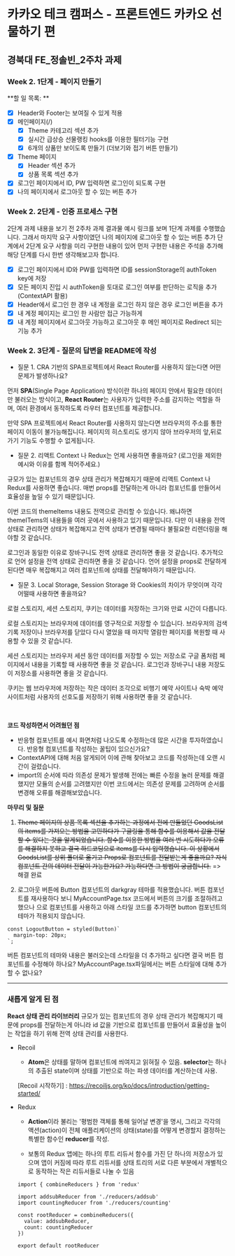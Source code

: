 # 카카오 테크 캠퍼스 - 프론트엔드 카카오 선물하기 편

## **경북대 FE\_정솔빈\_2주차 과제**

### Week 2. 1단계 - 페이지 만들기

**할 일 목록: **

- [x] Header와 Footer는 보여질 수 있게 적용
- [x] 메인페이지(/)
  - [x] Theme 카테고리 섹션 추가
  - [x] 실시간 급상승 선물랭킹 hooks를 이용한 필터기능 구현
  - [x] 6개의 상품만 보이도록 만들기 (더보기와 접기 버튼 만들기)
- [x] Theme 페이지
  - [x] Header 섹션 추가
  - [x] 상품 목록 섹션 추가
- [x] 로그인 페이지에서 ID, PW 입력하면 로그인이 되도록 구현
- [x] 나의 페이지에서 로그아웃 할 수 있는 버튼 추가

### Week 2. 2단계 - 인증 프로세스 구현

2단계 과제 내용을 보기 전 2주차 과제 결과물 예시 링크를 보며 1단계 과제를 수행했습니다. 그래서 마지막 요구 사항이였던 나의 페이지에 로그아웃 할 수 있는 버튼 추가 단계에서 2단계 요구 사항을 미리 구현한 내용이 있어 먼저 구현한 내용은 주석을 추가해 해당 단계를 다시 한번 생각해보고자 합니다.

- [x] 로그인 페이지에서 ID와 PW를 입력하면 ID를 sessionStorage의 authToken key에 저장
- [x] 모든 페이지 진입 시 authToken을 토대로 로그인 여부를 판단하는 로직을 추가 (ContextAPI 활용)
- [x] Header에서 로그인 한 경우 내 계정을 로그인 하지 않은 경우 로그인 버튼을 추가
- [x] 내 계정 페이지는 로그인 한 사람만 접근 가능하게
- [x] 내 계정 페이지에서 로그아웃 가능하고 로그아웃 후 메인 페이지로 Redirect 되는 기능 추가

### Week 2. 3단계 - 질문의 답변을 README에 작성

- 질문 1. CRA 기반의 SPA프로젝트에서 React Router를 사용하지 않는다면 어떤 문제가 발생하나요?

먼저 **SPA**(Single Page Application) 방식이란 하나의 페이지 안에서 필요한 데이터만 불러오는 방식이고, **React Router**는 사용자가 입력한 주소를 감지하는 역할을 하며, 여러 환경에서 동작하도록 라우터 컴포넌트를 제공합니다.

만약 SPA 프로젝트에서 React Router를 사용하지 않는다면 브라우저의 주소를 통한 페이지 이동이 불가능해집니다. 페이지의 히스토리도 생기지 않아 브라우저의 앞,뒤로 가기 기능도 수행할 수 없게됩니다.

- 질문 2. 리액트 Context 나 Redux는 언제 사용하면 좋을까요? (로그인을 제외한 예시와 이유를 함께 적어주세요.)

규모가 있는 컴포넌트의 경우 상태 관리가 복잡해지기 때문에 리액트 Context 나 Redux를 사용하면 좋습니다. 매번 props를 전달하는게 아니라 컴포넌트를 만들어서 효율성을 높일 수 있기 때문입니다.

이번 코드의 themeItems 내용도 전역으로 관리할 수 있습니다. 왜냐하면 themeITems의 내용들을 여러 곳에서 사용하고 있기 때문입니다. 다만 이 내용을 전역 상태로 관리하면 상태가 복잡해지고 전역 상태가 변경될 때마다 불필요한 리렌더링을 해야할 것 같습니다.

로그인과 동일한 이유로 장바구니도 전역 상태로 관리하면 좋을 것 같습니다. 추가적으로 언어 설정을 전역 상태로 관리하면 좋을 것 같습니다. 언어 설정을 props로 전달하게 된다면 매우 복잡해지고 여러 컴포넌트에 상태를 전달해야하기 때문입니다.

- 질문 3. Local Storage, Session Storage 와 Cookies의 차이가 무엇이며 각각 어떨때 사용하면 좋을까요?

로컬 스토리지, 세션 스토리지, 쿠키는 데이터를 저장하는 크기와 만료 시간이 다릅니다.

로컬 스토리지는 브라우저에 데이터를 영구적으로 저장할 수 있습니다. 브라우저의 검색 기록 저장이나 브라우저를 닫았다 다시 열었을 때 마지막 열람한 페이지를 복원할 때 사용할 수 있을 것 같습니다.

세션 스토리지는 브라우저 세션 동안 데이터를 저장할 수 있는 저장소로 구글 폼처럼 페이지에서 내용을 기록할 때 사용하면 좋을 것 같습니다. 로그인과 장바구니 내용 저장도 이 저장소를 사용하면 좋을 것 같습니다.

쿠키는 웹 브라우저에 저장하는 작은 데이터 조각으로 비행기 예약 사이트나 숙박 예약 사이트처럼 사용자의 선호도를 저장하기 위해 사용하면 좋을 것 같습니다.

</br>

**코드 작성하면서 어려웠던 점**

- 반응형 컴포넌트를 예시 화면처럼 나오도록 수정하는데 많은 시간을 투자하였습니다. 반응형 컴포넌트를 작성하는 꿀팁이 있으신가요?
- ContextAPI에 대해 처음 알게되어 이에 관해 찾아보고 코드를 작성하는데 오랜 시간이 걸렸습니다.
- import의 순서에 따라 의존성 문제가 발생해 전에는 빠른 수정을 눌러 문제를 해결했지만 모듈의 순서를 고려했지만 이번 코드에서는 의존성 문제를 고려하며 순서를 변경해 오류를 해결해보았습니다.

**마무리 및 질문**

1. ~~Theme 페이지의 상품 목록 섹션을 추가하는 과정에서 전에 만들었던 GoodsList의 items를 가져오는 방법을 고민하다가 구글링을 통해 함수를 이용해서 값을 전달할 수 있다는 것을 알게되었습니다. 함수를 이용한 방법을 여러 번 시도하다가 오류를 해결하지 못하고 결국 하드코딩으로 items를 다시 입력했습니다. 이 상황에서 GoodsList를 상위 폴더로 옮기고 Props로 컴포넌트를 전달받는게 좋을까요? 자식 컴포넌트 간의 데이터 전달이 가능한가요? 가능하다면 그 방법이 궁금합니다.~~
   => 해결 완료

2. 로그아웃 버튼에 Button 컴포넌트의 darkgray 테마를 적용했습니다. 버튼 컴포넌트를 재사용하다 보니 MyAccountPage.tsx 코드에서 버튼의 크기를 조절하려고 했으나 <LogoutButton />으로 컴포넌트를 사용하고 아래 스타일 코드를 추가하면 button 컴포넌트의 테마가 적용되지 않습니다.

```
const LogoutButton = styled(Button)`
  margin-top: 20px;
`;
```

버튼 컴포넌트의 테마와 내용은 불러오는데 스타일을 더 추가하고 싶다면 결국 버튼 컴포넌트를 수정해야 하나요? MyAccountPage.tsx파일에서는 버튼 스타일에 대해 추가할 수 없나요?

---

### 새롭게 알게 된 점

**React 상태 관리 라이브러리**
규모가 있는 컴포넌트의 경우 상태 관리가 복잡해지기 때문에 props를 전달하는게 아니라 id 값을 기반으로 컴포넌트를 만들어서 효율성을 높이는 작업을 하기 위해 전역 상태 관리를 사용한다.

- Recoil

  - **Atom**은 상태를 말하며 컴포넌트에 씌여지고 읽혀질 수 있음. **selector**는 하나의 추출된 state이며 상태를 기반으로 하는 파생 데이터를 계산하는데 사용.

  [Recoil 시작하기] : https://recoiljs.org/ko/docs/introduction/getting-started/

- Redux

  - **Action**이라 불리는 '평범한 객체를 통해 일어날 변경'을 명시, 그리고 각각의 액션(action)이 전체 애플리케이션의 상태(state)를 어떻게 변경할지 결정하는 특별한 함수인 **reducer**를 작성.

  - 보통의 Redux 앱에는 하나의 루트 리듀서 함수를 가진 단 하나의 저장소가 있으며 앱이 커짐에 따라 루트 리듀서를 상태 트리의 서로 다른 부분에서 개별적으로 동작하는 작은 리듀서들로 나눌 수 있음

  ```
  import { combineReducers } from 'redux'

  import addsubReducer from './reducers/addsub'
  import countingReducer from './reducers/counting'

  const rootReducer = combineReducers({
    value: addsubReducer,
    count: countingReducer
  })

  export default rootReducer
  ```
